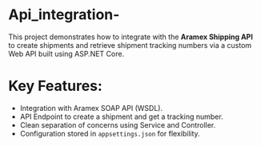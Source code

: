 # Api_integration-
This project demonstrates how to integrate with the **Aramex Shipping API** to create shipments and retrieve shipment tracking numbers via a custom Web API built
using ASP.NET Core.
# Key Features:
- Integration with Aramex SOAP API (WSDL).
- API Endpoint to create a shipment and get a tracking number.
- Clean separation of concerns using Service and Controller.
- Configuration stored in `appsettings.json` for flexibility.
